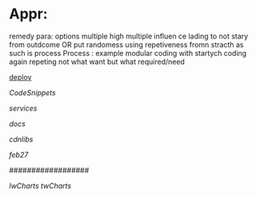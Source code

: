 # Appr:

remedy para: 
options multiple   high multiple influen ce lading to not stary from outdcome
OR put randomess  using repetiveness fromn stracth  as such is process 
Process : 
example 
modular coding with startych coding again repeting 
not what  want but what required/need

[deploy](deploy.md)

*CodeSnippets*

*services*

*docs*

*cdnlibs*

*feb27*

\##################

*lwCharts*
*twCharts*
